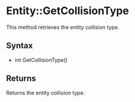 # Entity::GetCollisionType #
This method retrieves the entity collision type.

## Syntax ##
- int GetCollisionType()

## Returns ##
Returns the entity collision type.
